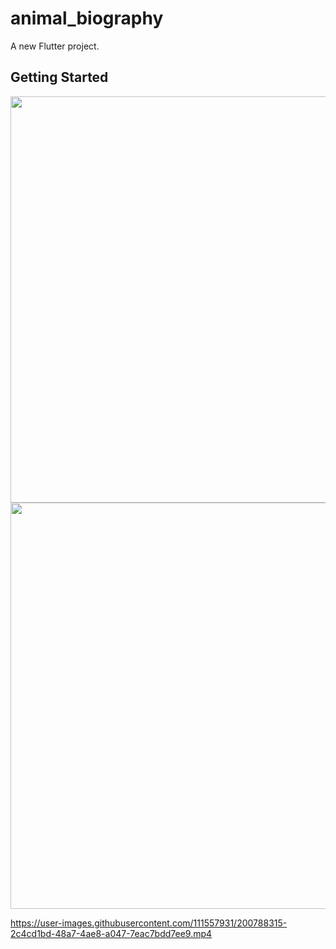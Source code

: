 # animal_biography

A new Flutter project.

## Getting Started

<img src="https://user-images.githubusercontent.com/111557931/200788315-2c4cd1bd-48a7-4ae8-a047-7eac7bdd7ee9.mp4" style=" height:650px; " data-target="animated-image.originalImage">
<img src="https://user-images.githubusercontent.com/111557931/200786818-34ce95b3-8249-4f6c-978a-dc21746ad466.jpg" style=" height:650px; " data-target="animated-image.originalImage">


https://user-images.githubusercontent.com/111557931/200788315-2c4cd1bd-48a7-4ae8-a047-7eac7bdd7ee9.mp4

